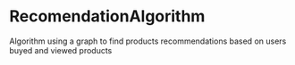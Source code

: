 # RecomendationAlgorithm
Algorithm using a graph to find products recommendations based on users buyed and viewed products
